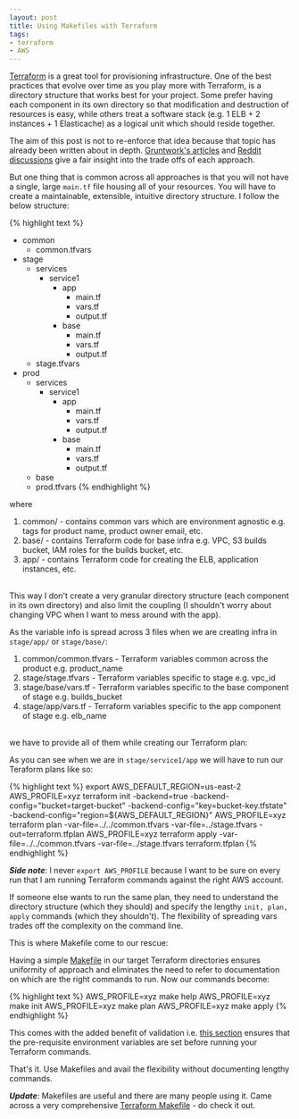 ```yaml
---
layout: post
title: Using Makefiles with Terraform
tags:
- terraform
- AWS
---
```


[Terraform](https://www.terraform.io/docs/modules/sources.html) is a great tool
for provisioning infrastructure. One of the best practices that evolve over
time as you play more with Terraform, is a directory structure that works
best for your project. Some prefer having each component in its own directory so
that modification and destruction of resources is easy, while others treat
a software stack (e.g. 1 ELB + 2 instances + 1 Elasticache) as a logical unit which
should reside together.

The aim of this post is not to re-enforce that idea because that topic has
already been written about in depth. [Gruntwork's articles](https://blog.gruntwork.io/how-to-create-reusable-infrastructure-with-terraform-modules-25526d65f73d)
and [Reddit discussions](https://www.reddit.com/r/devops/comments/53sijz/how_do_you_structure_terraform_configurations/)
give a fair insight into the trade offs of each approach.

But one thing that is common across all approaches is that you will not have a single,
large  ```main.tf``` file housing all of your resources. You will have to create
a maintainable, extensible, intuitive directory structure. I follow the below
structure:

{% highlight text %}
- common
  - common.tfvars
- stage
  - services
    - service1
      - app
        - main.tf
        - vars.tf
        - output.tf
      - base
        - main.tf
        - vars.tf
        - output.tf
  - stage.tfvars
- prod
  - services
    - service1
      - app
        - main.tf
        - vars.tf
        - output.tf
      - base
        - main.tf
        - vars.tf
        - output.tf
  - base
  - prod.tfvars
{% endhighlight %}

where

<ol>
<li> common/ - contains common vars which are environment agnostic e.g. tags for product name, product owner email, etc.</li>
<li> base/   - contains Terraform code for base infra e.g. VPC, S3 builds bucket, IAM roles for the builds bucket, etc.</li>
<li> app/    - contains Terraform code for creating the ELB, application instances, etc.</li>
</ol><br/>
This way I don't create a very granular directory structure (each component in its own directory) and also
limit the coupling (I shouldn't worry about changing VPC when I want to mess around with the app).

As the variable info is spread across 3 files when we are creating infra in ```stage/app/```  or ```stage/base/```:

<ol>
<li> common/common.tfvars - Terraform variables common across the product e.g. product_name </li>
<li> stage/stage.tfvars   - Terraform variables specific to stage e.g. vpc_id </li>
<li> stage/base/vars.tf   - Terraform variables specific to the base component of stage e.g. builds_bucket </li>
<li> stage/app/vars.tf    - Terraform variables specific to the app component of stage e.g. elb_name </li>
</ol> <br/>
we have to provide all of them while creating our Terraform plan:

As you can see when we are in ```stage/service1/app``` we will have to run our Teraform plans like so:

{% highlight text %}
export AWS_DEFAULT_REGION=us-east-2
AWS_PROFILE=xyz terraform init -backend=true -backend-config="bucket=target-bucket" -backend-config="key=bucket-key.tfstate" -backend-config="region=${AWS_DEFAULT_REGION}"
AWS_PROFILE=xyz terraform plan -var-file=../../common.tfvars -var-file=../stage.tfvars  -out=terraform.tfplan
AWS_PROFILE=xyz terraform apply -var-file=../../common.tfvars -var-file=../stage.tfvars terraform.tfplan
{% endhighlight %}

***Side note***: I never ```export AWS_PROFILE``` because I want to be sure on every run that I am running Terraform
commands against the right AWS account.

If someone else wants to run the same plan, they need to understand the directory structure (which
they should) and specify the lengthy ```init, plan, apply``` commands (which they shouldn't). The flexibility
of spreading vars trades off the complexity on the command line.

This is where Makefile come to our rescue:

Having a simple [Makefile](https://gist.github.com/saurabh-hirani/a94046c65f141eb2d7ee666fa2a21c72) in our
target Terraform directories ensures uniformity of approach and eliminates the need to refer to
documentation on which are the right commands to run. Now our commands become:

{% highlight text %}
AWS_PROFILE=xyz make help
AWS_PROFILE=xyz make init
AWS_PROFILE=xyz make plan
AWS_PROFILE=xyz make apply
{% endhighlight %}

This comes with the added benefit of validation i.e. [this section](https://gist.github.com/saurabh-hirani/a94046c65f141eb2d7ee666fa2a21c72#file-terraformmakefile-L33://gist.github.com/saurabh-hirani/a94046c65f141eb2d7ee666fa2a21c72#file-terraformmakefile-L38) ensures that the pre-requisite environment variables are set before running your
Terraform commands.

That's it. Use Makefiles and avail the flexibility without documenting lengthy commands.

***Update***: Makefiles are useful and there are many people using it. Came across a very comprehensive [Terraform Makefile](https://github.com/pgporada/terraform-makefile/blob/master/Makefile) - do check it out.
